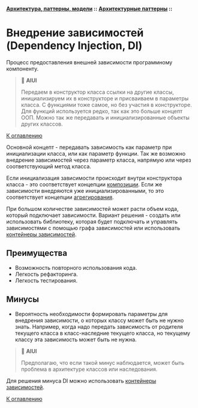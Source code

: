 **[Архитектура, паттерны, модели](../../README.md#patterns) ::** 
**[Архитектурные паттерны](../../README.md#patterns-architectural) ::**
# Внедрение зависимостей (Dependency Injection, DI)

Процесс предоставления внешней зависимости программному компоненту.

> :thinking: **AIUI**
>
> Передаем в конструктор класса ссылки на другие классы, инициализируем их в конструкторе и присваиваем в параметры класса. С функциями тоже самое, но без участия в конструкторе. Для функций используется редко, так как это больше концепт ООП. Можно так же передавать и инициализированные объекты других классов.

[К оглавлению](../../README.md#patterns-architectural)

Основной концепт - передавать зависимость как параметр при инициализации класса, или как параметр функции.
Так же возможно внедрение зависимостей через параметр класса, напрямую или через соответствующий метод класса.

Если инициализация зависимости происходит внутри конструктора класса - это соответствует концепции [композиции](../../concepts/composition.md). 
Если же зависимости внедряются уже инициализированными, то это соответствует концепции [агрегирования](../../concepts/aggregation.md).

При большом количестве зависимостей может расти объем кода, который подключает зависимости.
Вариант решения - создать или использовать библиотеку, которая будет подключать и управлять зависимостями с помощью графа зависимостей или использовать [контейнеры зависимостей](dic.md).

## Преимущества
- Возможность повторного использования кода.
- Легкость рефакторинга.
- Легкость тестирования.

## Минусы
- Вероятность необходимости формировать параметры для внедрения зависимости, о которых классу может быть не нужно знать. Например, когда надо передать зависимость от родителя текущего класса в класс-наследние текущего класса, но текущему классу эта зависимость может быть не нужна.

> :thinking: **AIUI**
>
> Предполагаю, что если такой минус наблюдается, может быть проблема в архитектуре классов или наследования.

Для решения минуса DI можно использовать [контейнеры зависимостей](dic.md).

[К оглавлению](../../README.md#patterns-architectural)
